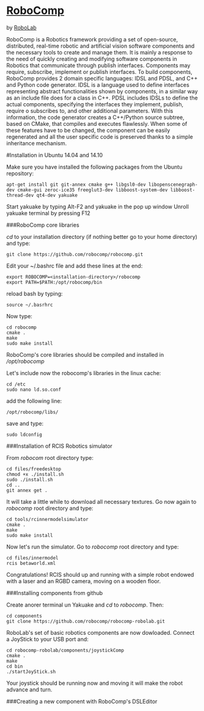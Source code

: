 [RoboComp](http://robocomp.net)
===============================

by [RoboLab](http://robolab.unex.es)

RoboComp is a Robotics framework providing a set of open-source, distributed, real-time robotic and artificial vision software components and the necessary tools to create and manage them. It is mainly a response to the need of quickly creating and modifying software components in Robotics that communicate through publish interfaces. Components may require, subscribe, implement or publish interfaces. To build components, RoboComp provides 2 domain specific languages: IDSL and PDSL, and C++ and Python code generator. IDSL is a language used to define interfaces representing abstract functionalities shown by components, in a similar way as an include file does for a class in C++. PDSL includes IDSLs to define the actual components, specifying the interfaces they implement, publish, require o subscribes to, and other additional parameters. With this information, the code generator creates a C++/Python source subtree, based on CMake, that compiles and executes flawlessly. When some of these features have to be changed, the component can be easily regenerated and all the user specific code is preserved thanks to a simple inheritance mechanism.

#Installation in Ubuntu 14.04 and 14.10

Make sure you have installed the following packages from the Ubuntu repository:

    apt-get install git git-annex cmake g++ libgsl0-dev libopenscenegraph-dev cmake-gui zeroc-ice35 freeglut3-dev libboost-system-dev libboost-thread-dev qt4-dev yakuake
    
Start yakuake by typing Alt-F2 and yakuake in the pop up window
Unroll yakuake terminal by pressing F12
    
###RoboComp core libraries

*cd* to your installation directory (if nothing better go to your home directory) and type:

    git clone https://github.com/robocomp/robocomp.git

Edit your ~/.bashrc file and add these lines at the end:

    export ROBOCOMP=<installation-directory>/robocomp
    export PATH=$PATH:/opt/robocomp/bin
   
reload bash by typing: 

    source ~/.basrhrc

Now type:

    cd robocomp
    cmake .
    make
    sudo make install
    
RoboComp's core libraries should be compiled and installed in */opt/robocomp*

Let's include now the robocomp's libraries in the linux cache:

    cd /etc
    sudo nano ld.so.conf

add the following line:

    /opt/robocomp/libs/
   
save and type:

    sudo ldconfig

###Installation of RCIS Robotics simulator

From *robocom* root directory type:

    cd files/freedesktop
    chmod +x ./install.sh
    sudo ./install.sh
    cd ..
    git annex get .
    
It will take a little while to download all necessary textures.
Go now again to *robocomp* root directory and type:

    cd tools/rcinnermodelsimulator
    cmake .
    make
    sudo make install

Now let's run the simulator. Go to *robocomp* root directory and type:

    cd files/innermodel
    rcis betaworld.xml
    
Congratulations! RCIS should up and running with a simple robot endowed with a laser and an RGBD camera, moving on a wooden floor.
 
###Installing components from github

Create anorer terminal un Yakuake and *cd* to *robocomp*. Then:

    cd components
    git clone https://github.com/robocomp/robocomp-robolab.git
    
RoboLab's set of basic robotics components are now dowloaded. Connect a JoyStick to your USB port and:

    cd robocomp-robolab/components/joystickComp
    cmake .
    make
    cd bin
    ./startJoyStick.sh 
    
Your joystick should be running now and moving it will make the robot advance and turn.

###Creating a new component with RoboComp's DSLEditor
    
    
    
    
    
    



